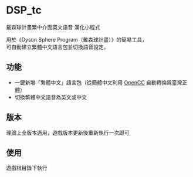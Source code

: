# DSP_tc
戴森球計畫繁中介面英文語音 漢化小程式

用於《Dyson Sphere Program（戴森球計畫）》的簡易工具，  
可自動建立繁體中文語言包並切換語音設定。

## 功能

- 一鍵新增「繁體中文」語言包（從簡體中文利用 [OpenCC](https://github.com/BYVoid/OpenCC) 自動轉換爲臺灣正體）
- 切換繁體中文語音為英文或中文

## 版本

理論上全版本適用，遊戲版本更新後重新執行一次即可

## 使用

遊戲根目錄下執行






